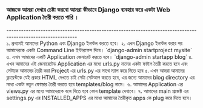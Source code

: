 <h3>আজকে আমরা দেখার চেষ্টা করবো আমরা কীভাবে Django ব্যবহার করে একটা Web Application তৈরী করতে পারি ।</h3>
----------------------------------------------------------------------------------------------------------- <br />
১. প্রথমেই আমাদের Python এবং Django ইনস্টল করতে হবে।  
২. এখন Django ইনস্টল করার পর আমাদেরকে একটা Command Line ইন্টারফেস দিবে। 
`django-admin startproject mysite`
৩. এখন আমাদের একটি Application জেনারেট করতে হবে। 
`django-admin startapp blog`
৪. এখন আমাদের এই জেনারেটেড Application এর মধ্যে urls.py নামের একটা ফাইল তৈরী করতে হবে এবং সেটাকে আমাদের তৈরী করা Project এর urls.py এর সাথে ম্যাপ করে দিতে হবে 
৫. এখন আমরা আমাদের ক্লায়েন্টকে যেই প্রকার HTML দেখতে চাই সেটা সেটআপ করতে হবে, এর জন্যে আমাদের blog directory এর মধ্যে একটা নতুন ফোল্ডার তৈরী করতে হবে templates/blog নামে। 
৬. আমাদের Application এর views.py এর মধ্যে আমাদেরকে বলে দিতে হবে কোন template দেখাবে। 
৭. আমাদের main প্রজেক্ট এর settings.py এর INSTALLED_APPS এর মধ্যে আমাদের তৈরীকৃত apps কে plug করে দিতে হবে। 
